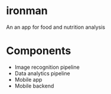 # ironman
An an app for food and nutrition analysis

# Components
- Image recognition pipeline
- Data analytics pipeline
- Mobile app
- Mobile backend
